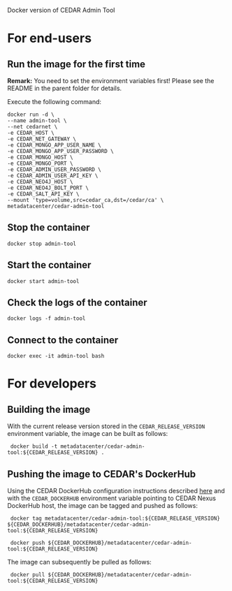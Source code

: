 Docker version of CEDAR Admin Tool

# For end-users

## Run the image for the first time

**Remark:** You need to set the environment variables first! Please see the README in the parent folder for details.

Execute the following command:

````
docker run -d \
--name admin-tool \
--net cedarnet \
-e CEDAR_HOST \
-e CEDAR_NET_GATEWAY \
-e CEDAR_MONGO_APP_USER_NAME \
-e CEDAR_MONGO_APP_USER_PASSWORD \
-e CEDAR_MONGO_HOST \
-e CEDAR_MONGO_PORT \
-e CEDAR_ADMIN_USER_PASSWORD \
-e CEDAR_ADMIN_USER_API_KEY \
-e CEDAR_NEO4J_HOST \
-e CEDAR_NEO4J_BOLT_PORT \
-e CEDAR_SALT_API_KEY \
--mount 'type=volume,src=cedar_ca,dst=/cedar/ca' \
metadatacenter/cedar-admin-tool
````

## Stop the container

    docker stop admin-tool

## Start the container

    docker start admin-tool

## Check the logs of the container

    docker logs -f admin-tool

## Connect to the container

    docker exec -it admin-tool bash

# For developers

## Building the image

With the current release version stored in the `CEDAR_RELEASE_VERSION` environment variable, the image can be built as follows:

     docker build -t metadatacenter/cedar-admin-tool:${CEDAR_RELEASE_VERSION} .

## Pushing the image to CEDAR's DockerHub

Using the CEDAR DockerHub configuration instructions described [here](https://github.com/metadatacenter/cedar-conf/wiki/Configuring-Docker-to-use-the-CEDAR-Nexus-DockerHub) and with the `CEDAR_DOCKERHUB` environment variable pointing to CEDAR Nexus DockerHub host, the image can be tagged and pushed as follows:

     docker tag metadatacenter/cedar-admin-tool:${CEDAR_RELEASE_VERSION} ${CEDAR_DOCKERHUB}/metadatacenter/cedar-admin-tool:${CEDAR_RELEASE_VERSION}

     docker push ${CEDAR_DOCKERHUB}/metadatacenter/cedar-admin-tool:${CEDAR_RELEASE_VERSION}

The image can subsequently be pulled as follows:

     docker pull ${CEDAR_DOCKERHUB}/metadatacenter/cedar-admin-tool:${CEDAR_RELEASE_VERSION}
